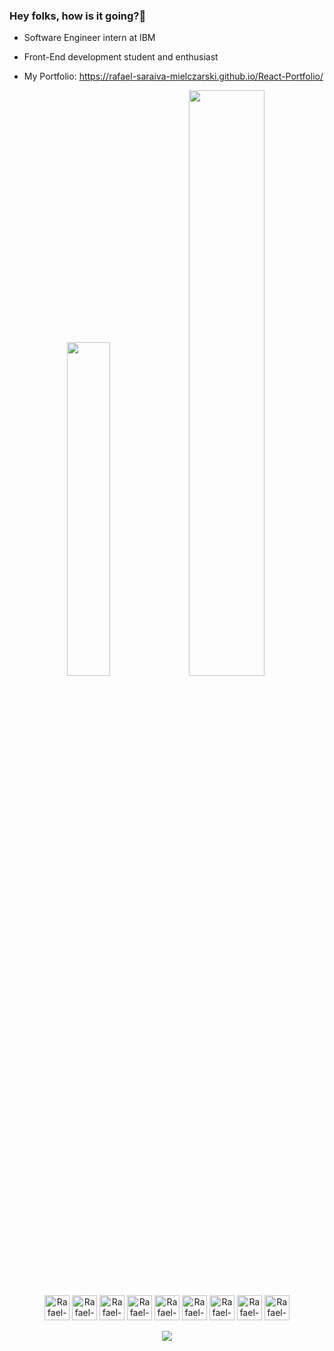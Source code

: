 ### Hey folks, how is it going?👋 
-  Software Engineer intern at IBM
-  Front-End development student and enthusiast

-  My Portfolio: [https://rafael-saraiva-mielczarski.github.io/React-Portfolio/
](https://portfolio-rafael-saraiva-mielczarski.vercel.app/)
<div align="center"> 
  <img width="37%" src="https://github-readme-stats.vercel.app/api/top-langs/?username=rafael-saraiva-mielczarski&lang_count=16&layout=compact&theme=tokyonight" />
  <img width="49%" src="https://github-readme-stats.vercel.app/api?username=rafael-saraiva-mielczarski&show_icons=true&theme=tokyonight">
</div>

<div style="display: inline-blcok" align="center"><br>
  <img align="center" alt="Rafael-Js" height"30" width="40" src="https://cdn.jsdelivr.net/gh/devicons/devicon/icons/javascript/javascript-original.svg">
  <img align="center" alt="Rafael-Ts" height"30" width="40" src="https://cdn.jsdelivr.net/gh/devicons/devicon/icons/typescript/typescript-original.svg">
  <img align="center" alt="Rafael-React" height"30" width="40" src="https://cdn.jsdelivr.net/gh/devicons/devicon/icons/react/react-original.svg">
  <img align="center" alt="Rafael-NextJS" height"30" width="40" src="https://cdn.jsdelivr.net/gh/devicons/devicon/icons/nextjs/nextjs-original.svg" >
  <img align="center" alt="Rafael-Jest" height"30" width="40" src="https://cdn.jsdelivr.net/gh/devicons/devicon/icons/jest/jest-plain.svg">    
  <img align="center" alt="Rafael-Figma" height"30" width="40" src="https://cdn.jsdelivr.net/gh/devicons/devicon/icons/figma/figma-original.svg">
  <img align="center" alt="Rafael-Python" height"30" width="40" src="https://cdn.jsdelivr.net/gh/devicons/devicon/icons/python/python-original.svg">
  <img align="center" alt="Rafael-Java" height"30" width="40" src="https://cdn.jsdelivr.net/gh/devicons/devicon/icons/java/java-original.svg">
  <img align="center" alt="Rafael-PostgreSQL" height"30" width="40" src="https://cdn.jsdelivr.net/gh/devicons/devicon/icons/postgresql/postgresql-original.svg">  
</div>  

<div style="display: inline-blcok" align="center"><br>
  <a href="https://www.linkedin.com/in/rafael-saraiva-mielczarski/" target="_blank"><img src=https://img.shields.io/badge/LinkedIn-0077B5?style=for-the-badge&logo=linkedin&logoColor=white></a>
</div>          
